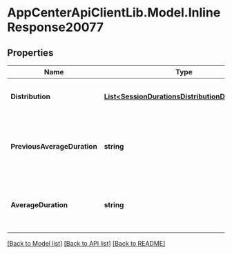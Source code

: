 # AppCenterApiClientLib.Model.InlineResponse20077
## Properties

Name | Type | Description | Notes
------------ | ------------- | ------------- | -------------
**Distribution** | [**List&lt;SessionDurationsDistributionDistribution&gt;**](SessionDurationsDistributionDistribution.md) | The count of sessions in these buckets. | [optional] 
**PreviousAverageDuration** | **string** | The previous average session duration for previous time range. | [optional] 
**AverageDuration** | **string** | The average session duration for current time range. | [optional] 

[[Back to Model list]](../README.md#documentation-for-models) [[Back to API list]](../README.md#documentation-for-api-endpoints) [[Back to README]](../README.md)

